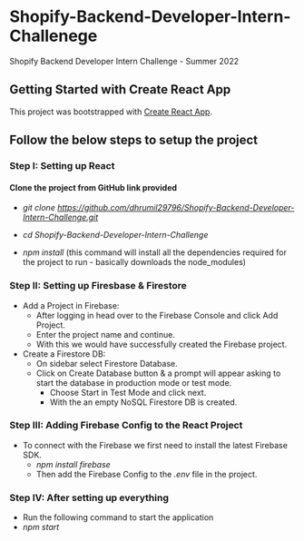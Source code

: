 # Shopify-Backend-Developer-Intern-Challenege

Shopify Backend Developer Intern Challenge - Summer 2022

## Getting Started with Create React App

This project was bootstrapped with [Create React App](https://github.com/facebook/create-react-app).

## Follow the below steps to setup the project

### Step I: Setting up React

#### Clone the project from GitHub link provided

* *git clone <https://github.com/dhrumil29796/Shopify-Backend-Developer-Intern-Challenge.git>*

* *cd Shopify-Backend-Developer-Intern-Challenge*

* *npm install* (this command will install all the dependencies required for the project to run - basically downloads the node_modules)

### Step II: Setting up Firesbase & Firestore

* Add a Project in Firebase:
  * After logging in head over to the Firebase Console and click Add Project.
  * Enter the project name and continue.
  * With this we would have successfully created the Firebase project.
* Create a Firestore DB:
  * On sidebar select Firestore Database.
  * Click on Create Database button & a prompt will appear asking to start the database in production mode or test mode.
    * Choose Start in Test Mode and click next.
    * With the an empty NoSQL Firestore DB is created.

### Step III: Adding Firebase Config to the React Project

* To connect with the Firebase we first need to install the latest Firebase SDK.
  * *npm install firebase*
  * Then add the Firebase Config to the *.env* file in the project.

### Step IV: After setting up everything

* Run the following command to start the application
* *npm start*
